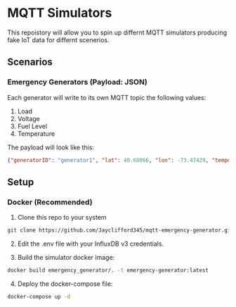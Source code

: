 # MQTT Simulators

This repoistory will allow you to spin up differnt MQTT simulators producing fake IoT data for differnt scenerios. 

## Scenarios

### Emergency Generators (Payload: JSON)
Each generator will write to its own MQTT topic the following values: 

1. Load
2. Voltage
3. Fuel Level
4. Temperature

The payload will look like this:

```json
{"generatorID": "generator1", "lat": 40.68066, "lon": -73.47429, "temperature": 186, "power": 186, "load": 2, "fuel": 277}
```


## Setup

### Docker (Recommended)


1. Clone this repo to your system

```bash
git clone https://github.com/Jayclifford345/mqtt-emergency-generator.git
```

2. Edit the .env file with your InfluxDB v3 credentials. 

3. Build the simulator docker image:

```bash
docker build emergency_generator/. -t emergency-generator:latest
```

4. Deploy the docker-compose file:

```bash
docker-compose up -d
```

